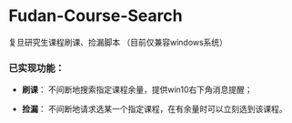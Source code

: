 # Fudan-Course-Search
复旦研究生课程刷课、捡漏脚本 （目前仅兼容windows系统）

### 已实现功能：
+ **刷课**： 不间断地搜索指定课程余量，提供win10右下角消息提醒；

+ **捡漏**： 不间断地请求选某一个指定课程，在有余量时可以立刻选到该课程。
